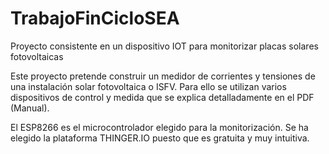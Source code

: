 # TrabajoFinCicloSEA
Proyecto consistente en un dispositivo IOT para monitorizar placas solares fotovoltaicas


Este proyecto pretende construir un medidor de corrientes y tensiones de una instalación solar fotovoltaica o ISFV. 
Para ello se utilizan varios dispositivos de control y medida que se explica detalladamente en el PDF (Manual).

El ESP8266 es el microcontrolador elegido para la monitorización.
Se ha elegido la plataforma THINGER.IO puesto que es gratuita y muy intuitiva.
